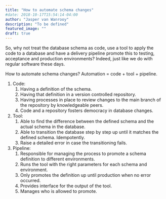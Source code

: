 ```yaml
---
title: "How to automate schema changes"
#date: 2018-10-17T15:54:14-04:00
author: "Jasper van Wanrooy"
description: "To be defined"
featured_image: ""
draft: true
---
```


So, why not treat the database schema as code, use a tool to apply the code to a database and have a delivery pipeline promote this to testing, acceptance and production environments? Indeed, just like we do with regular software these days.

How to automate schema changes? Automation = code + tool + pipeline. 

1. Code:
    1. Having a definition of the schema.
    1. Having that definition in a version controlled repository.
    1. Having processes in place to review changes to the main branch of the repository by knowledgeable peers.
    1. Code and a repository fosters democracy in database changes.
1. Tool:
    1. Able to find the difference between the defined schema and the actual schema in the database.
    1. Able to transition the database step by step up until it matches the defined schema. Idempotently.
    1. Raise a detailed error in case the transitioning fails.
1. Pipeline:
    1. Responsible for managing the process to promote a schema definition to different environments.
    1. Runs the tool with the right parameters for each schema and environment.
    1. Only promotes the definition up until production when no error occurred.
    1. Provides interface for the output of the tool.
    1. Manages who is allowed to promote.
